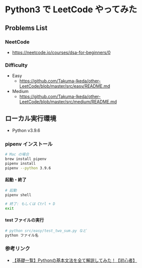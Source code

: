 # Python3 で LeetCode やってみた

## Problems List

### NeetCode

- https://neetcode.io/courses/dsa-for-beginners/0

### Difficulty

- Easy
    - https://github.com/Takuma-Ikeda/other-LeetCode/blob/master/src/easy/README.md
- Medium
    - https://github.com/Takuma-Ikeda/other-LeetCode/blob/master/src/medium/README.md

## ローカル実行環境

- Python v3.9.6

### pipenv インストール

```sh
# Mac の場合
brew install pipenv
pipenv install
pipenv --python 3.9.6
```

#### 起動・終了

```sh
# 起動
pipenv shell

# 終了: もしくは Ctrl + D
exit
```

#### test ファイルの実行

```sh
# python src/easy/test_two_sum.py など
python ファイル名
```

### 参考リンク

- [【基礎一覧】Pythonの基本文法を全て解説してみた！【初心者】](https://suwaru.tokyo/%e3%80%90%e5%9f%ba%e7%a4%8e%e3%81%ae%e4%b8%80%e8%a6%a7%e3%80%91python%e3%81%ae%e5%9f%ba%e6%9c%ac%e6%96%87%e6%b3%95%e3%82%92%e8%a7%a3%e8%aa%ac%e3%81%97%e3%81%a6%e3%81%bf%e3%81%9f%e3%80%90%e5%88%9d/)
